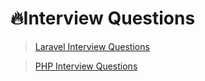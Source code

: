 # 🔥Interview Questions

> [Laravel Interview Questions](https://laraquiz.com/)

> [PHP Interview Questions](https://www.edureka.co/blog/interview-questions/php-interview-questions/)
